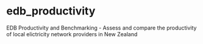 # edb_productivity
EDB Productivity and Benchmarking - Assess and compare the productivity of local elictricity network providers in New Zealand
